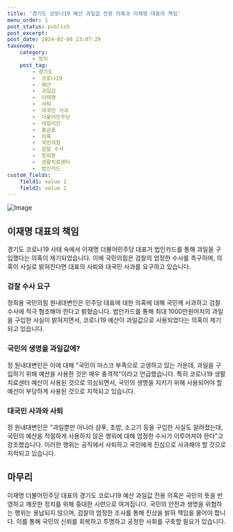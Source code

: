 ```yaml
---
title: '경기도 코로나19 예산 과일값 전용 의혹과 이재명 대표의 책임'
menu_order: 1
post_status: publish
post_excerpt: 
post_date: 2024-02-08 23:07:29
taxonomy:
    category:
        - 정치
    post_tag:
        - 경기도
        -  코로나19
        -  예산
        -  과일값
        -  이재명
        -  사퇴
        -  대국민 사과
        -  더불어민주당
        -  데일리안
        -  홍금표
        -  의혹
        -  국민의힘
        -  검찰 수사
        -  정희용
        -  생활치료센터
        -  법인카드
custom_fields:
    field1: value 1
    field2: value 2
---
```


![Image](https://imgnews.pstatic.net/image/119/2024/02/06/0002797269_001_20240206144405419.jpeg?type=w647)

## 이재명 대표의 책임
경기도 코로나19 사태 속에서 이재명 더불어민주당 대표가 법인카드를 통해 과일을 구입했다는 의혹이 제기되었습니다. 이에 국민의힘은 검찰의 엄정한 수사를 촉구하며, 의혹이 사실로 밝혀진다면 대표의 사퇴와 대국민 사과를 요구하고 있습니다.
### 검찰 수사 요구
정희용 국민의힘 원내대변인은 민주당 대표에 대한 의혹에 대해 국민께 사과하고 검찰 수사에 적극 협조해야 한다고 밝혔습니다. 법인카드를 통해 최대 1000만원어치의 과일을 구입한 사실이 밝혀지면서, 코로나19 예산이 과일값으로 사용되었다는 의혹이 제기되고 있습니다.
### 국민의 생명을 과일값에?
정 원내대변인은 이에 대해 "국민이 마스크 부족으로 고생하고 있는 가운데, 과일을 구입하기 위해 예산을 사용한 것은 매우 충격적"이라고 언급했습니다. 특히 코로나19 생활치료센터 예산이 사용된 것으로 의심되면서, 국민의 생명을 지키기 위해 사용되어야 할 예산이 부당하게 사용된 것으로 지적되고 있습니다.
### 대국민 사과와 사퇴
정 원내대변인은 "과일뿐만 아니라 샴푸, 초밥, 소고기 등을 구입한 사실도 알려졌는데, 국민의 예산을 적절하게 사용하지 않은 행위에 대해 엄정한 수사가 이루어져야 한다"고 강조했습니다. 이러한 행위는 공직에서 사퇴하고 국민에게 진심으로 사과해야 할 것으로 지적되고 있습니다.
## 마무리
이재명 더불어민주당 대표의 경기도 코로나19 예산 과일값 전용 의혹은 국민의 뜻을 반영하고 깨끗한 정치를 위해 중대한 시련으로 여겨집니다. 국민의 안전과 생명을 위협하는 행위는 용납되지 않으며, 검찰의 엄정한 조사를 통해 진상을 밝혀 책임을 물어야 합니다. 이를 통해 국민의 신뢰를 회복하고 투명하고 공정한 사회를 구축할 필요가 있습니다.

